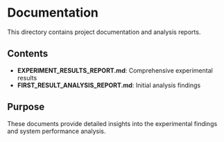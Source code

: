 # Documentation

This directory contains project documentation and analysis reports.

## Contents

- **EXPERIMENT_RESULTS_REPORT.md**: Comprehensive experimental results
- **FIRST_RESULT_ANALYSIS_REPORT.md**: Initial analysis findings

## Purpose

These documents provide detailed insights into the experimental findings and system performance analysis.
